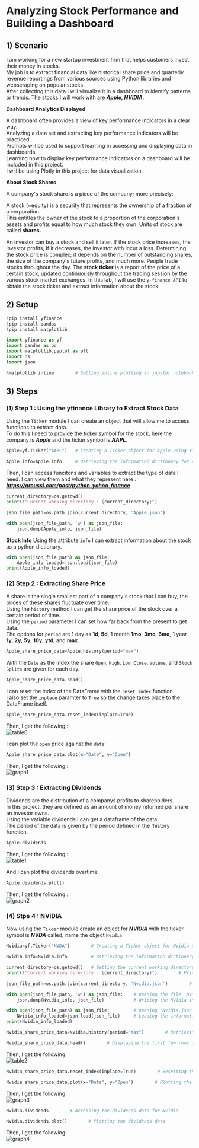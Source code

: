 # Analyzing Stock Performance and Building a Dashboard
## 1) Scenario
I am working for a new startup investment firm that helps customers invest their money in stocks.  
My job is to extract financial data like historical share price and quarterly revenue reportings from various sources using Python libraries and webscraping on popular stocks.  
After collecting this data I will visualize it in a dashboard to identify patterns or trends. The stocks I will work with are ***Apple, NVIDIA***.

**Dashboard Analytics Displayed**

A dashboard often provides a view of key performance indicators in a clear way.  
Analyzing a data set and extracting key performance indicators will be practiced.  
Prompts will be used to support learning in accessing and displaying data in dashboards.  
Learning how to display key performance indicators on a dashboard will be included in this project.  
I will be using Plotly in this project for data visualization.  

**About Stock Shares**

A company's stock share is a piece of the company; more precisely:    

A stock (=equity) is a security that represents the ownership of a fraction of a corporation.    
This entitles the owner of the stock to a proportion of the corporation's assets and profits equal to how much stock they own. 
Units of stock are called **shares.**

An investor can buy a stock and sell it later. 
If the stock price increases, the investor profits, If it decreases, the investor with incur a loss. 
Determining the stock price is complex; it depends on the number of outstanding shares, the size of the company's future profits, and much more. 
People trade stocks throughout the day. The **stock ticker** is a report of the price of a certain stock, updated continuously throughout the trading session by the various stock market exchanges. 
In this lab, I will use the `y-finance API` to obtain the stock ticker and extract information about the stock. 

## 2) Setup

```python
!pip install yfinance
!pip install pandas
!pip install matplotlib
```
```python
import yfinance as yf
import pandas as pd
import matplotlib.pyplot as plt
import os
import json
```
```python
%matplotlib inline        # Setting inline plotting in jupyter notebook
```

## 3) Steps
### (1) Step 1 : Using the yfinance Library to Extract Stock Data
Using the `Ticker` module I can create an object that will allow me to access functions to extract data.    
To do this I need to provide the ticker symbol for the stock, here the company is ***Apple*** and the ticker symbol is ***AAPL***.    

```python
Apple=yf.Ticker("AAPL")   # Creating a Ticker object for Apple using Yahoo Finance (ticker symbol: AAPL)
```
```python
Apple_info=Apple.info     # Retrieving the information dictionary for Apple
```

Then, I can access funcitons and variables to extract the type of data I need. I can view them and what they represent here : ***https://aroussi.com/post/python-yahoo-finance***

```python
current_directory=os.getcwd()
print(f"Current working directory : {current_directory}")
```
```python
json_file_path=os.path.join(current_directory, 'Apple.json')
```
```python
with open(json_file_path, 'w') as json_file:
    json.dump(Apple_info, json_file)
```

**Stock Info**
Using the attribute `info` I can extract information about the stock as a python dictionary.
```python
with open(json_file_path) as json_file:
    Apple_info_loaded=json.load(json_file)
print(Apple_info_loaded)
```

### (2) Step 2 : Extracting Share Price
A share is the single smallest part of a company's stock that I can buy, the prices of these shares fluctuate over time.    
Using the `history` method I can get the share price of the stock over a certain period of time.    
Using the `period` parameter I can set how far back from the present to get data.    
The options for `period` are 1 day as **1d**, **5d**, 1 month **1mo**, **3mo**, **6mo**, 1 year **1y**, **2y**, **5y**, **10y**, **ytd**, and **max**.
```python
Apple_share_price_data=Apple.history(period="max")
```
With the `Date` as the index the share `Open`, `High`, `Low`, `Close`, `Volume`, and `Stock Splits` are given for each day.
```python
Apple_share_price_data.head()
```
I can reset the index of the DataFrame with the `reset_index` function.    
I also set the `inplace` paramter to `True` so the change takes place to the DataFrame itself.
```python
Apple_share_price_data.reset_index(inplace=True)
```
Then, I get the following :    
![table0](https://github.com/Atikers/Images/blob/main/Project%20%233%20-%20image(0).jpg)

I can plot the `open` price against the `date`:
```python
Apple_share_price_data.plot(x="Date", y="Open")
```
Then, I get the following :    
![graph1](https://github.com/Atikers/Images/blob/main/Project%20%233%20-%20image(1).jpg)

### (3) Step 3 : Extracting Dividends
Dividends are the distribution of a companys profits to shareholders.    
In this project, they are defined as an amount of money returned per share an investor owns.    
Using the variable dividends I can get a dataframe of the data.    
The period of the data is given by the period defined in the 'history` function.    
```python
Apple.dividends
```
Then, I get the following :    
![table1](https://github.com/Atikers/Images/blob/main/Project%20%233%20-%20image(2).jpg)

And I can plot the dividends overtime:    
```python 
Apple.dividends.plot()
```
Then, I get the following :    
![graph2](https://github.com/Atikers/Images/blob/main/Project%20%233%20-%20image(3).jpg)

### (4) Stpe 4 : NVIDIA
Now using the `Tikcer` module create an object for ***NVIDIA*** with the ticker symbol is ***NVDA*** called; name the object `Nvidia`
```python
Nvidia=yf.Ticker("NVDA")        # Creating a Ticker object for Nvidia using Yahoo Finance (ticker symbol: NVDA)
```
```python
Nvidia_info=Nvidia.info         # Retrieving the information dictionary for Nvidia
```
```python
current_directory=os.getcwd()   # Getting the current working directory
print(f"Current working directory : {current_directory}")        # Printing the current working directory
```
```python
json_file_path=os.path.join(current_directory, 'Nvidia.json')        # Creating the full file path for 'Nvidia.json' in the current directory
```
```python
with open(json_file_path, 'w') as json_file:    # Opening the file 'Nvidia.json' in write mode
    json.dump(Nvidia_info, json_file)           # Writing the Nvidia information to the JSON file
```
```python
with open(json_file_path) as json_file:         # Opening 'Nvidia.json' file in read mode
    Nvidia_info_loaded=json.load(json_file)     # Loading the information from the JSON file into Nvidia_info_loaded
print(Nvidia_info_loaded)
```
```python
Nvidia_share_price_data=Nvidia.history(period="max")        # Retrieving the historical share price data for Nvidia with the maximum available period
```
```python
Nvidia_share_price_data.head()        # Displaying the first few rows of the historical share price data for Nvidia
```
Then, I get the following:    
![table2](https://github.com/Atikers/Images/blob/main/Project%20%233%20-%20image(4).jpg)

```python
Nvidia_share_price_data.reset_index(inplace=True)        # Resetting the index of the share price data to use default integer indexing
```
```python
Nvidia_share_price_data.plot(x="Date", y="Open")        # Plotting the opening share price over time with Date on the x-axis
```
Then, I get the following:    
![graph3](https://github.com/Atikers/Images/blob/main/Project%20%233%20-%20image(5).jpg)
```python
Nvidia.dividends        # Accessing the dividends data for Nvidia
```
```python
Nvidia.dividends.plot()        # Plotting the dividends data
```
Then, I get the following:    
![graph4](https://github.com/Atikers/Images/blob/main/Project%20%233%20-%20image(6).jpg)




